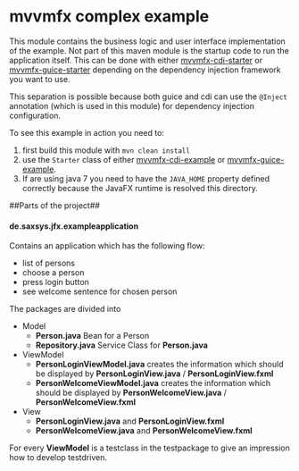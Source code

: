 mvvmfx complex example
======================

This module contains the business logic and user interface implementation of the example.
Not part of this maven module is the startup code to run the application itself. This can be done with either
[mvvmfx-cdi-starter](/examples/mvvmfx-cdi-starter) or
[mvvmfx-guice-starter](/examples/mvvmfx-guice-starter) depending on the dependency injection framework you want to use.

This separation is possible because both guice and cdi can use the `@Inject` annotation (which is used in this module)
for dependency injection configuration.

To see this example in action you need to:

1. first build this module with `mvn clean install`
2. use the `Starter` class of either [mvvmfx-cdi-example](/examples/mvvmfx-cdi-starter/src/main/java/de/saxsys/jfx/Starter.java)
 or [mvvmfx-guice-example](/examples/mvvmfx-guice-starter/src/main/java/de/saxsys/jfx/Starter.java).
3. If are using java 7 you need to have the `JAVA_HOME` property defined correctly because the JavaFX runtime is resolved this directory.

##Parts of the project##

#### de.saxsys.jfx.exampleapplication ####
Contains an application which has the following flow:

- list of persons
- choose a person
- press login button
- see welcome sentence for chosen person

The packages are divided into 

- Model
	- __Person.java__ Bean for a Person
	- __Repository.java__ Service Class for __Person.java__
- ViewModel
	- __PersonLoginViewModel.java__ creates the information which should be displayed by __PersonLoginView.java__ / __PersonLoginView.fxml__
	- __PersonWelcomeViewModel.java__ creates the information which should be displayed by __PersonWelcomeView.java__ / __PersonWelcomeView.fxml__
- View 
	- __PersonLoginView.java__ and __PersonLoginView.fxml__
	- __PersonWelcomeView.java__ and __PersonWelcomeView.fxml__

For every __ViewModel__ is a testclass in the testpackage to give an impression how to develop testdriven.
